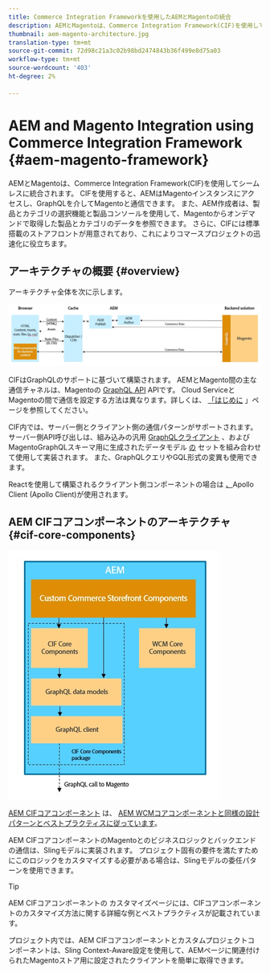 ```yaml
---
title: Commerce Integration Frameworkを使用したAEMとMagentoの統合
description: AEMとMagentoは、Commerce Integration Framework(CIF)を使用してシームレスに統合されます。 CIFを使用すると、AEMはMagentoインスタンスにアクセスし、GraphQLを介してMagentoと通信できます。 また、AEM作成者は、製品とカテゴリの選択機能と製品コンソールを使用して、Magentoからオンデマンドで取得した製品とカテゴリのデータを参照できます。 さらに、CIFには標準搭載のストアフロントが用意されており、これによりコマースプロジェクトの迅速化に役立ちます。
thumbnail: aem-magento-architecture.jpg
translation-type: tm+mt
source-git-commit: 72d98c21a3c02b98bd2474843b36f499e8d75a03
workflow-type: tm+mt
source-wordcount: '403'
ht-degree: 2%

---
```



# AEM and Magento Integration using Commerce Integration Framework {#aem-magento-framework}

AEMとMagentoは、Commerce Integration Framework(CIF)を使用してシームレスに統合されます。 CIFを使用すると、AEMはMagentoインスタンスにアクセスし、GraphQLを介してMagentoと通信できます。 また、AEM作成者は、製品とカテゴリの選択機能と製品コンソールを使用して、Magentoからオンデマンドで取得した製品とカテゴリのデータを参照できます。 さらに、CIFには標準搭載のストアフロントが用意されており、これによりコマースプロジェクトの迅速化に役立ちます。

## アーキテクチャの概要 {#overview}

アーキテクチャ全体を次に示します。

![CIFアーキテクチャの概要](../assets/AEM_Magento_Architecture.JPG)

CIFはGraphQLのサポートに基づいて構築されます。 AEMとMagento間の主な通信チャネルは、Magentoの [GraphQL API](https://devdocs.magento.com/guides/v2.4/graphql/) APIです。 Cloud ServiceとMagentoの間で通信を設定する方法は異なります。詳しくは、 [「はじめに](../getting-started.md) 」ページを参照してください。

CIF内では、サーバー側とクライアント側の通信パターンがサポートされます。
サーバー側API呼び出しは、組み込みの汎用 [GraphQLクライアント](https://github.com/adobe/commerce-cif-graphql-client) 、およびMagentoGraphQLスキーマ用に生成されたデータモデル [の](https://github.com/adobe/commerce-cif-magento-graphql) セットを組み合わせて使用して実装されます。 また、GraphQLクエリやGQL形式の変異も使用できます。

Reactを使用して構築されるクライアント側コンポーネントの場合は [、](https://reactjs.org/)Apollo Client [](https://www.apollographql.com/docs/react/) (Apollo Client)が使用されます。

## AEM CIFコアコンポーネントのアーキテクチャ {#cif-core-components}

![AEM CIFコアコンポーネントのアーキテクチャ](../assets/cif-component-architecture.jpg)

[AEM CIFコアコンポーネント](https://github.com/adobe/aem-core-cif-components) は、 [AEM WCMコアコンポーネントと同様の設計パターンとベストプラクティスに従っています](https://github.com/adobe/aem-core-wcm-components)。

AEM CIFコアコンポーネントのMagentoとのビジネスロジックとバックエンドの通信は、Slingモデルに実装されます。 プロジェクト固有の要件を満たすためにこのロジックをカスタマイズする必要がある場合は、Slingモデルの委任パターンを使用できます。

>[!TIP]
>
>AEM CIFコアコンポーネントの [](../customizing/customize-cif-components.md) カスタマイズページには、CIFコアコンポーネントのカスタマイズ方法に関する詳細な例とベストプラクティスが記載されています。

プロジェクト内では、AEM CIFコアコンポーネントとカスタムプロジェクトコンポーネントは、Sling Context-Aware設定を使用して、AEMページに関連付けられたMagentoストア用に設定されたクライアントを簡単に取得できます。
